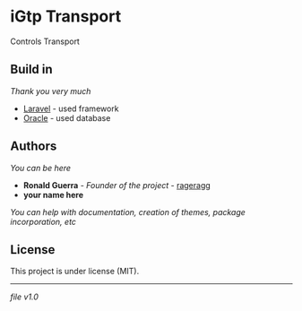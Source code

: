 # iGtp Transport

Controls Transport 


## Build in

_Thank you very much_

* [Laravel](https://www.laravel.com/) - used framework
* [Oracle](https://www.oracle.com/) - used database


## Authors

_You can be here_

* **Ronald Guerra** - *Founder of the project* - [rageragg](https://github.com/rageragg)
* **your name here**

_You can help with documentation, creation of themes, package incorporation, etc_


## License

This project is under license (MIT).


---
_file v1.0_